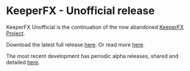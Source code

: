 # KeeperFX - Unofficial release

KeeperFX Unofficial is the continuation of the now abandoned [KeeperFX Project](https://github.com/dkfans/keeperfx/wiki).

Download the latest full release [here](https://keeperklan.com/downloads.php?do=file&id=137). Or read more [here](https://keeperklan.com/threads/7104-KeeperFX-Unofficial-0-4-7).

The most recent development has periodic alpha releases, shared and detailed [here](https://keeperklan.com/threads/6928-KeeperFX-Unofficial-continued-development-alpha-builds).
